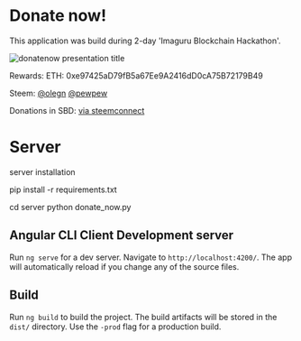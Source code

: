 # Donate now!
This application was build during 2-day 'Imaguru Blockchain Hackathon'.


![donatenow presentation title]( https://i.imgur.com/onAEeQG.png "DonateNow Presentation Title")

Rewards:
ETH: 0xe97425aD79fB5a67Ee9A2416dD0cA75B72179B49

Steem: [@olegn](https://steemit.com/@olegn) [@pewpew](https://steemit.com/@pewpew)

Donations in SBD: [via steemconnect](https://olegnatsevsky.github.io/donate_now/donate_donate_now.html)



# Server 

server installation

pip install -r requirements.txt


cd server
python donate_now.py




## Angular CLI Client Development server

Run `ng serve` for a dev server. Navigate to `http://localhost:4200/`. The app will automatically reload if you change any of the source files.


## Build

Run `ng build` to build the project. The build artifacts will be stored in the `dist/` directory. Use the `-prod` flag for a production build.
